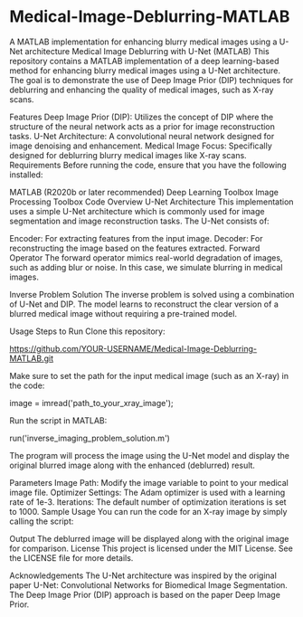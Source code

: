 # Medical-Image-Deblurring-MATLAB
A MATLAB implementation for enhancing blurry medical images using a U-Net architecture
Medical Image Deblurring with U-Net (MATLAB)
This repository contains a MATLAB implementation of a deep learning-based method for enhancing blurry medical images using a U-Net architecture. The goal is to demonstrate the use of Deep Image Prior (DIP) techniques for deblurring and enhancing the quality of medical images, such as X-ray scans.

Features
Deep Image Prior (DIP): Utilizes the concept of DIP where the structure of the neural network acts as a prior for image reconstruction tasks.
U-Net Architecture: A convolutional neural network designed for image denoising and enhancement.
Medical Image Focus: Specifically designed for deblurring blurry medical images like X-ray scans.
Requirements
Before running the code, ensure that you have the following installed:

MATLAB (R2020b or later recommended)
Deep Learning Toolbox
Image Processing Toolbox
Code Overview
U-Net Architecture
This implementation uses a simple U-Net architecture which is commonly used for image segmentation and image reconstruction tasks. The U-Net consists of:

Encoder: For extracting features from the input image.
Decoder: For reconstructing the image based on the features extracted.
Forward Operator
The forward operator mimics real-world degradation of images, such as adding blur or noise. In this case, we simulate blurring in medical images.

Inverse Problem Solution
The inverse problem is solved using a combination of U-Net and DIP. The model learns to reconstruct the clear version of a blurred medical image without requiring a pre-trained model.

Usage
Steps to Run
Clone this repository:

https://github.com/YOUR-USERNAME/Medical-Image-Deblurring-MATLAB.git

Make sure to set the path for the input medical image (such as an X-ray) in the code:

image = imread('path_to_your_xray_image');

Run the script in MATLAB:

run('inverse_imaging_problem_solution.m')

The program will process the image using the U-Net model and display the original blurred image along with the enhanced (deblurred) result.

Parameters
Image Path: Modify the image variable to point to your medical image file.
Optimizer Settings: The Adam optimizer is used with a learning rate of 1e-3.
Iterations: The default number of optimization iterations is set to 1000.
Sample Usage
You can run the code for an X-ray image by simply calling the script:

Output
The deblurred image will be displayed along with the original image for comparison.
License
This project is licensed under the MIT License. See the LICENSE file for more details.

Acknowledgements
The U-Net architecture was inspired by the original paper U-Net: Convolutional Networks for Biomedical Image Segmentation.
The Deep Image Prior (DIP) approach is based on the paper Deep Image Prior.
